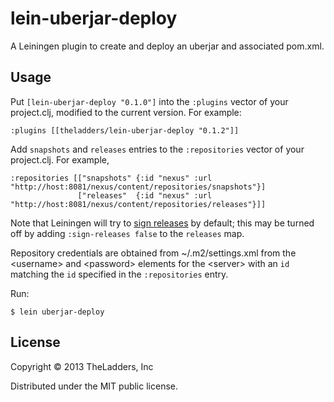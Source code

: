 # lein-uberjar-deploy
  
A Leiningen plugin to create and deploy an uberjar and associated pom.xml.
        
## Usage
  
Put `[lein-uberjar-deploy "0.1.0"]` into the `:plugins` vector of your project.clj, modified to the
current version. For example:

    :plugins [[theladders/lein-uberjar-deploy "0.1.2"]]

  
Add `snapshots` and `releases` entries to the `:repositories` vector of your project.clj. For example,

    :repositories [["snapshots" {:id "nexus" :url "http://host:8081/nexus/content/repositories/snapshots"}]
                   ["releases"  {:id "nexus" :url "http://host:8081/nexus/content/repositories/releases"}]]

Note that Leiningen will try to [sign releases](https://github.com/technomancy/leiningen/blob/master/doc/GPG.md) by default; this may be turned off by adding `:sign-releases false` to the `releases` map.

Repository credentials are obtained from ~/.m2/settings.xml from the &lt;username&gt; and &lt;password&gt; elements for the &lt;server&gt; with an `id` matching the `id` specified in the `:repositories` entry.
    
Run:

    $ lein uberjar-deploy

## License

Copyright © 2013 TheLadders, Inc

Distributed under the MIT public license.

